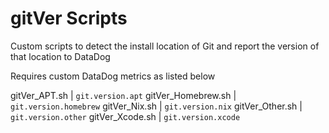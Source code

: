 # gitVer Scripts
Custom scripts to detect the install location of Git and report the version of that location to DataDog

Requires custom DataDog metrics as listed below

gitVer_APT.sh       | `git.version.apt`
gitVer_Homebrew.sh  | `git.version.homebrew`
gitVer_Nix.sh       | `git.version.nix`
gitVer_Other.sh     | `git.version.other`
gitVer_Xcode.sh     | `git.version.xcode`

